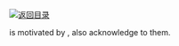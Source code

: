 [![返回目录](https://parg.co/UCb)](https://github.com/wxyyxc1992/Awesome-CheatSheet)

is motivated by , also acknowledge to them.
